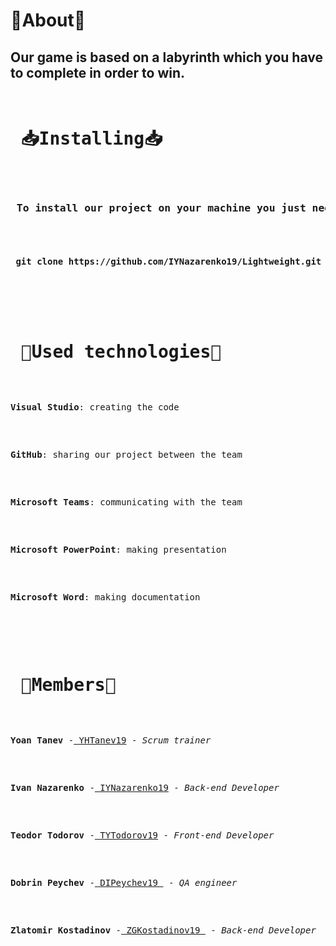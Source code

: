 
   <h1> 📒About📒 </h1>
   <h2>
    Our game is based on a labyrinth which you have to complete in order to win.
   </h2>
   <pre>
   <h1> 📥Installing📥 </h1>
   <h3> To install our project on your machine you just need to clone it. This can be done by : </h3>
   <h4> git clone https://github.com/IYNazarenko19/Lightweight.git</h4>
   </pre>
   <pre>
   <h1> 🔧Used technologies🔧 </h1>
   <p><b>Visual Studio</b>: creating the code</p>
   <p><b>GitHub</b>: sharing our project between the team</p>
   <p><b>Microsoft Teams</b>: communicating with the team</p>
   <p><b>Microsoft PowerPoint</b>: making presentation</p>
   <p><b>Microsoft Word</b>: making documentation</p>
   </pre>
   <pre>
   <h1> 👥Members👥 </h1>
   <p><b>Yoan Tanev </b>-<a href = "https://github.com/YHTanev19"> YHTanev19</a> - <em>Scrum trainer</em> </p>
   <p><b>Ivan Nazarenko </b>-<a href = "https://github.com/IYNazarenko19"> IYNazarenko19</a> - <em>Back-end Developer</em> </p>
   <p><b>Teodor Todorov </b>-<a href = "https://github.com/TYTodorov19"> TYTodorov19</a> - <em>Front-end Developer</em> </p>
   <p><b>Dobrin Peychev </b>-<a href = "https://github.com/DIPeychev19"> DIPeychev19 </a> - <em>QA engineer</em> </p>
   <p><b>Zlatomir Kostadinov </b>-<a href = "https://github.com/ZGKostadinov19"> ZGKostadinov19 </a> - <em>Back-end Developer</em> </p>
   </pre>
